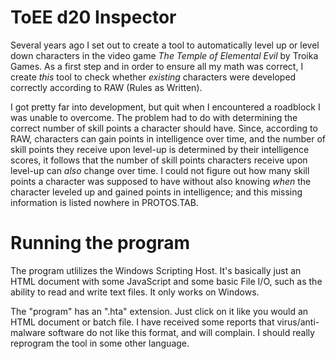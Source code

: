 # ToEE d20 Inspector

Several years ago I set out to create a tool to automatically level up or level down characters in the video game _The Temple of Elemental Evil_ by Troika Games. As a first step and in order to ensure all my math was correct, I create _this_ tool to check whether _existing_ characters were developed correctly according to RAW (Rules as Written).

I got pretty far into development, but quit when I encountered a roadblock I was unable to overcome. The problem had to do with determining the correct number of skill points a character should have. Since, according to RAW, characters can gain points in intelligence over time, and the number of skill points they receive upon level-up is determined by their intelligence scores, it follows that the number of skill points characters receive upon level-up can _also_ change over time. I could not figure out how many skill points a character was supposed to have without also knowing _when_ the character leveled up and gained points in intelligence; and this missing information is listed nowhere in PROTOS.TAB.

# Running the program

The program utlilizes the Windows Scripting Host. It's basically just an HTML document with some JavaScript and some basic File I/O, such as the ability to read and write text files. It only works on Windows.

The "program" has an ".hta" extension. Just click on it like you would an HTML document or batch file. I have received some reports that virus/anti-malware software do not like this format, and will complain. I should really reprogram the tool in some other language.
